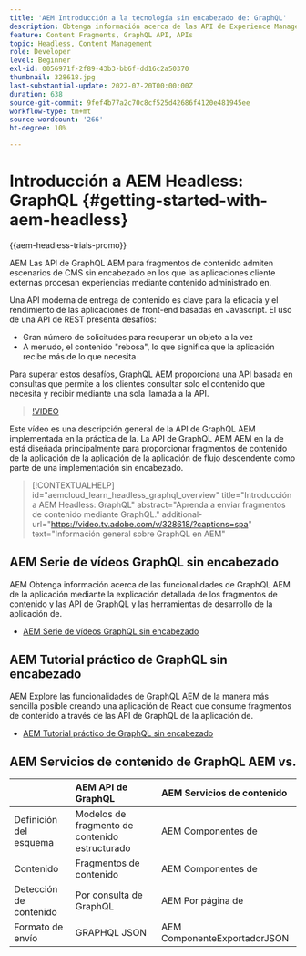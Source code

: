 ```yaml
---
title: 'AEM Introducción a la tecnología sin encabezado de: GraphQL'
description: Obtenga información acerca de las API de Experience Manager GraphQL y sus funciones.
feature: Content Fragments, GraphQL API, APIs
topic: Headless, Content Management
role: Developer
level: Beginner
exl-id: 0056971f-2f89-43b3-bb6f-dd16c2a50370
thumbnail: 328618.jpg
last-substantial-update: 2022-07-20T00:00:00Z
duration: 638
source-git-commit: 9fef4b77a2c70c8cf525d42686f4120e481945ee
workflow-type: tm+mt
source-wordcount: '266'
ht-degree: 10%

---
```


# Introducción a AEM Headless: GraphQL {#getting-started-with-aem-headless}

{{aem-headless-trials-promo}}

AEM Las API de GraphQL AEM para fragmentos de contenido admiten escenarios de CMS sin encabezado en los que las aplicaciones cliente externas procesan experiencias mediante contenido administrado en.

Una API moderna de entrega de contenido es clave para la eficacia y el rendimiento de las aplicaciones de front-end basadas en Javascript. El uso de una API de REST presenta desafíos:

* Gran número de solicitudes para recuperar un objeto a la vez
* A menudo, el contenido &quot;rebosa&quot;, lo que significa que la aplicación recibe más de lo que necesita

Para superar estos desafíos, GraphQL AEM proporciona una API basada en consultas que permite a los clientes consultar solo el contenido que necesita y recibir mediante una sola llamada a la API.

>[!VIDEO](https://video.tv.adobe.com/v/328618?quality=12&learn=on)

Este vídeo es una descripción general de la API de GraphQL AEM implementada en la práctica de la. La API de GraphQL AEM AEM en la de está diseñada principalmente para proporcionar fragmentos de contenido de la aplicación de la aplicación de la aplicación de flujo descendente como parte de una implementación sin encabezado.

>[!CONTEXTUALHELP]
>id="aemcloud_learn_headless_graphql_overview"
>title="Introducción a AEM Headless: GraphQL"
>abstract="Aprenda a enviar fragmentos de contenido mediante GraphQL."
>additional-url="https://video.tv.adobe.com/v/328618/?captions=spa" text="Información general sobre GraphQL en AEM"

## AEM Serie de vídeos GraphQL sin encabezado

AEM Obtenga información acerca de las funcionalidades de GraphQL AEM de la aplicación mediante la explicación detallada de los fragmentos de contenido y las API de GraphQL y las herramientas de desarrollo de la aplicación de.

* [AEM Serie de vídeos GraphQL sin encabezado](./video-series/modeling-basics.md)

## AEM Tutorial práctico de GraphQL sin encabezado

AEM Explore las funcionalidades de GraphQL AEM de la manera más sencilla posible creando una aplicación de React que consume fragmentos de contenido a través de las API de GraphQL de la aplicación de.

* [AEM Tutorial práctico de GraphQL sin encabezado](./multi-step/overview.md)

## AEM Servicios de contenido de GraphQL AEM vs.

|                                | AEM API de GraphQL | AEM Servicios de contenido |
|--------------------------------|:-----------------|:---------------------|
| Definición del esquema | Modelos de fragmento de contenido estructurado | AEM Componentes de |
| Contenido | Fragmentos de contenido | AEM Componentes de |
| Detección de contenido | Por consulta de GraphQL | AEM Por página de |
| Formato de envío | GRAPHQL JSON | AEM ComponenteExportadorJSON |
